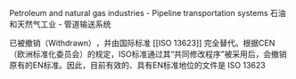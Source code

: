 Petroleum and natural gas industries - Pipeline transportation systems
石油和天然气工业 - 管道输送系统​​

已被撤销（Withdrawn）​​，并由国际标准 ​​[[ISO 13623​]] 完全替代。根据CEN（欧洲标准化委员会）的规定，ISO标准通过其“共同修改程序”被采用后，会撤销原有的EN标准。因此，​​目前有效的、具有EN标准地位的文件是 ISO 13623
